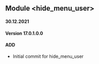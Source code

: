 ## Module <hide_menu_user>

#### 30.12.2021
#### Version 17.0.1.0.0
#### ADD
- Initial commit for hide_menu_user



